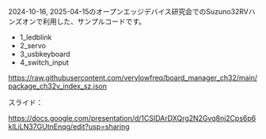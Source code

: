 2024-10-16, 2025-04-15のオープンエッジデバイス研究会でのSuzuno32RVハンズオンで利用した、サンプルコードです。

- 1_ledblink
- 2_servo
- 3_usbkeyboard
- 4_switch_input

https://raw.githubusercontent.com/verylowfreq/board_manager_ch32/main/package_ch32v_index_sz.json

スライド：

https://docs.google.com/presentation/d/1CSIDArDXQrg2N2Gvq8nj2Cps6p6kILiLN37GUtnEnqg/edit?usp=sharing
